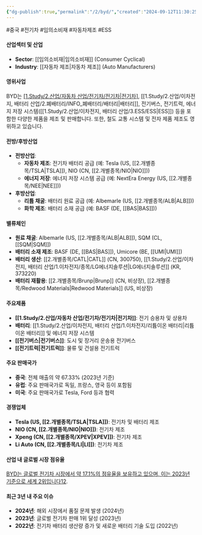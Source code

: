 ```yaml
---
{"dg-publish":true,"permalink":"/2/byd/","created":"2024-09-12T11:30:25.619+09:00","updated":"2025-06-03T20:05:58.106+09:00"}
---
```


#중국 #전기차 #임의소비재 #자동차제조 #ESS

#### 산업섹터 및 산업

- **Sector**: [[임의소비재\|임의소비재]] (Consumer Cyclical)
- **Industry**: [[자동차 제조\|자동차 제조]] (Auto Manufacturers)

#### 영위사업

BYD는 [[1.Study/2.산업/자동차 산업/전기차/전기차\|전기차]](EV), [[1.Study/2.산업/이차전지, 배터리 산업/2.폐배터리/INFO_폐배터리/배터리\|배터리]], 전기버스, 전기트럭, 에너지 저장 시스템([[1.Study/2.산업/이차전지, 배터리 산업/3.ESS/ESS\|ESS]]) 등을 포함한 다양한 제품을 제조 및 판매합니다. 또한, 철도 교통 시스템 및 전자 제품 제조도 영위하고 있습니다.

#### 전방/후방산업

- **전방산업**:
    - **자동차 제조**: 전기차 배터리 공급 (예: Tesla (US, [[2.개별종목/TSLA\|TSLA]]), NIO (CN, [[2.개별종목/NIO\|NIO]]))
    - **에너지 저장**: 에너지 저장 시스템 공급 (예: NextEra Energy (US, [[2.개별종목/NEE\|NEE]]))
- **후방산업**:
    - **리튬 채굴**: 배터리 원료 공급 (예: Albemarle (US, [[2.개별종목/ALB\|ALB]]))
    - **화학 제조**: 배터리 소재 공급 (예: BASF (DE, [[BAS\|BAS]]))

#### 밸류체인

- **원료 채굴**: Albemarle (US, [[2.개별종목/ALB\|ALB]]), SQM (CL, [[SQM\|SQM]])
- **배터리 소재 제조**: BASF (DE, [[BAS\|BAS]]), Umicore (BE, [[UMI\|UMI]])
- **배터리 생산**: [[2.개별종목/CATL\|CATL]] (CN, 300750), [[1.Study/2.산업/이차전지, 배터리 산업/1.이차전지/종목/LG에너지솔루션\|LG에너지솔루션]] (KR, 373220)
- **배터리 재활용**: [[2.개별종목/Brunp\|Brunp]] (CN, 비상장), [[2.개별종목/Redwood Materials\|Redwood Materials]] (US, 비상장)

#### 주요제품

- **[[1.Study/2.산업/자동차 산업/전기차/전기차\|전기차]]**: 전기 승용차 및 상용차
- **배터리**: [[1.Study/2.산업/이차전지, 배터리 산업/1.이차전지/리튬이온 배터리\|리튬이온 배터리]] 및 에너지 저장 시스템
- **[[전기버스\|전기버스]]**: 도시 및 장거리 운송용 전기버스
- **[[전기트럭\|전기트럭]]**: 물류 및 건설용 전기트럭

#### 주요 판매국가

- **중국**: 전체 매출의 약 67.33% (2023년 기준)
- **유럽**: 주요 판매국가로 독일, 프랑스, 영국 등이 포함됨
- **미국**: 주요 판매국가로 Tesla, Ford 등과 협력

#### 경쟁업체

- **Tesla (US, [[2.개별종목/TSLA\|TSLA]])**: 전기차 및 배터리 제조
- **NIO (CN, [[2.개별종목/NIO\|NIO]])**: 전기차 제조
- **Xpeng (CN, [[2.개별종목/XPEV\|XPEV]])**: 전기차 제조
- **Li Auto (CN, [[2.개별종목/LI\|LI]])**: 전기차 제조

#### 산업 내 글로벌 시장 점유율

[BYD는 글로벌 전기차 시장에서 약 17.1%의 점유율을 보유하고 있으며, 이는 2023년 기준으로 세계 2위입니다](https://www.visualcapitalist.com/visualizing-global-electric-vehicle-sales-in-2023-by-market-share/)[1](https://www.visualcapitalist.com/visualizing-global-electric-vehicle-sales-in-2023-by-market-share/)[2](https://www.statista.com/statistics/541390/global-sales-of-plug-in-electric-vehicle-manufacturers/).

#### 최근 3년 내 주요 이슈

- **2024년**: 해외 시장에서 품질 문제 발생 (2024년)
- **2023년**: 글로벌 전기차 판매 1위 달성 (2023년)
- **2022년**: 전기차 배터리 생산량 증가 및 새로운 배터리 기술 도입 (2022년)
